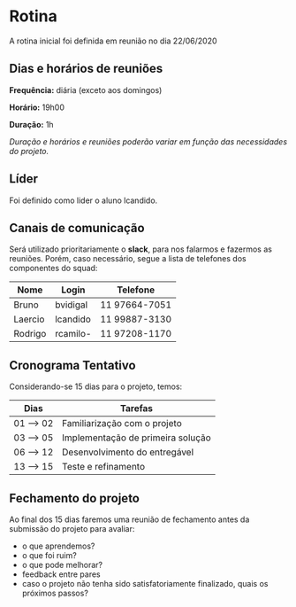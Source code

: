 # Rotina

A rotina inicial foi definida em reunião no dia 22/06/2020

## Dias e horários de reuniões

**Frequência:** diária (exceto aos domingos)

**Horário:** 19h00

**Duração:** 1h

*Duração e horários e reuniões poderão variar em função das necessidades do projeto.*

## Líder

Foi definido como lider o aluno lcandido. 

## Canais de comunicação

Será utilizado prioritariamente o **slack**, para nos falarmos e fazermos as reuniões. Porém, caso necessário, segue a lista de telefones dos componentes do squad:

| Nome    | Login    | Telefone      |
|---------|----------|---------------|
| Bruno   | bvidigal | 11 97664-7051 |
| Laercio | lcandido | 11 99887-3130 |
| Rodrigo | rcamilo- | 11 97208-1170 |

## Cronograma Tentativo 

Considerando-se 15 dias para o projeto, temos: 

| Dias      | Tarefas                           |
|-----------|-----------------------------------|
| 01 --> 02 | Familiarização com o projeto      |
| 03 --> 05 | Implementação de primeira solução |
| 06 --> 12 | Desenvolvimento do entregável     |
| 13 --> 15 | Teste e refinamento               |

## Fechamento do projeto

Ao final dos 15 dias faremos uma reunião de fechamento antes da submissão do projeto para avaliar:

- o que aprendemos?
- o que foi ruim?
- o que pode melhorar?
- feedback entre pares
- caso o projeto não tenha sido satisfatoriamente finalizado, quais os próximos passos?
